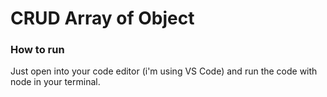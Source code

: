 # CRUD Array of Object
### How to run
Just open into your code editor (i'm using VS Code) and run the code with node in your terminal.
